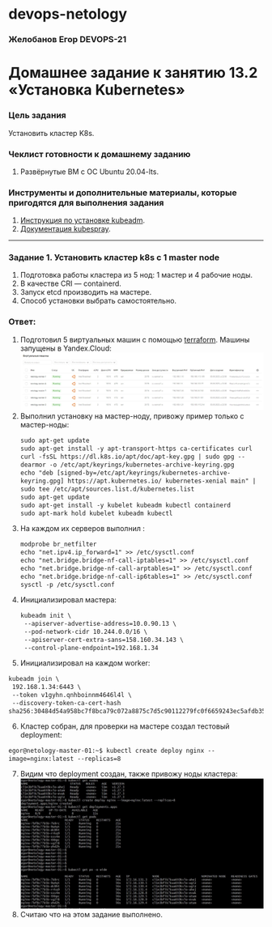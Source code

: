 # devops-netology

### Желобанов Егор DEVOPS-21

# Домашнее задание к занятию 13.2 «Установка Kubernetes»

### Цель задания

Установить кластер K8s.

### Чеклист готовности к домашнему заданию

1. Развёрнутые ВМ с ОС Ubuntu 20.04-lts.


### Инструменты и дополнительные материалы, которые пригодятся для выполнения задания

1. [Инструкция по установке kubeadm](https://kubernetes.io/docs/setup/production-environment/tools/kubeadm/create-cluster-kubeadm/).
2. [Документация kubespray](https://kubespray.io/).

-----

### Задание 1. Установить кластер k8s с 1 master node

1. Подготовка работы кластера из 5 нод: 1 мастер и 4 рабочие ноды.
2. В качестве CRI — containerd.
3. Запуск etcd производить на мастере.
4. Способ установки выбрать самостоятельно.

### Ответ:

1. Подготовил 5 виртуальных машин с помощью [terraform](/practice/13.2/terraform/main.tf). Машины запущены в Yandex.Cloud:  
   ![](/pics/13.2/5-vm.jpg)   
2. Выполнил установку на мастер-ноду, привожу пример только с мастер-ноды:
    ```shell
    sudo apt-get update
    sudo apt-get install -y apt-transport-https ca-certificates curl
    curl -fsSL https://dl.k8s.io/apt/doc/apt-key.gpg | sudo gpg --dearmor -o /etc/apt/keyrings/kubernetes-archive-keyring.gpg
    echo "deb [signed-by=/etc/apt/keyrings/kubernetes-archive-keyring.gpg] https://apt.kubernetes.io/ kubernetes-xenial main" | sudo tee /etc/apt/sources.list.d/kubernetes.list
    sudo apt-get update
    sudo apt-get install -y kubelet kubeadm kubectl containerd
    sudo apt-mark hold kubelet kubeadm kubectl
    ```
3. На каждом их серверов выполнил :
   ```shell
   modprobe br_netfilter
   echo "net.ipv4.ip_forward=1" >> /etc/sysctl.conf
   echo "net.bridge.bridge-nf-call-iptables=1" >> /etc/sysctl.conf
   echo "net.bridge.bridge-nf-call-arptables=1" >> /etc/sysctl.conf
   echo "net.bridge.bridge-nf-call-ip6tables=1" >> /etc/sysctl.conf
   sysctl -p /etc/sysctl.conf
   ```
4. Инициализировал мастера:
   ```shell
   kubeadm init \
    --apiserver-advertise-address=10.0.90.13 \
    --pod-network-cidr 10.244.0.0/16 \
    --apiserver-cert-extra-sans=158.160.34.143 \
    --control-plane-endpoint=192.168.1.34
   ```
5. Инициализировал на каждом worker:
```shell
kubeadm join \
 192.168.1.34:6443 \
 --token v1gyhn.qnhboinnm4646l4l \
 --discovery-token-ca-cert-hash sha256:30484d54a958bc7f8bca79c072a8875c7d5c90112279fc0f6659243ec5afdb35
```
6. Кластер собран, для проверки на мастере создал тестовый deployment:
```shell
egor@netology-master-01:~$ kubectl create deploy nginx --image=nginx:latest --replicas=8
```
7. Видим что deployment создан, также привожу ноды кластера:
   ![](/pics/13.2/test-deployment.jpg)  
8. Считаю что на этом задание выполнено.

